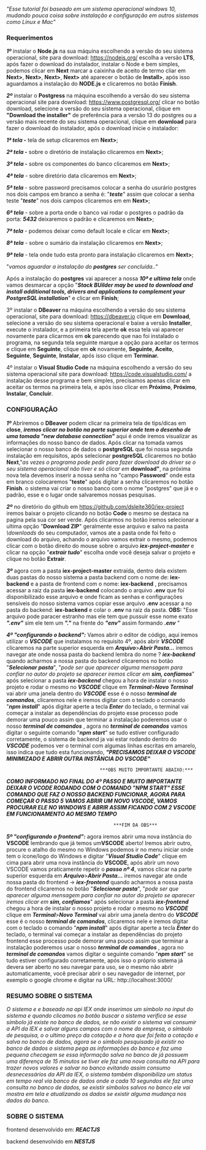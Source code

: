 *"Esse tutorial foi baseado em um sistema operacional windows 10, mudando pouca coisa sobre instalação e configuração em outros sistemas como Linux e Mac"*

### Requerimentos


***1º*** instalar o **Node.js** na sua máquina escolhendo a versão do seu sistema operacional, site para download: https://nodejs.org/ escolha a versão **LTS**, após fazer o download do instalador, instalar o Node e bem simples, podemos clicar em **Next** marcar a caixinha de aceito de termo cliar em **Next>**, **Next>**, **Next>**, **Next>** até aparecer o botão de **Install>**, após isso aguardamos a instalação do **NODE.js** e clicaremos no botão **Finish**.


***2º*** instalar o **Postgress** na máquina escolhendo a versão do seu sistema operacional  site para download: https://www.postgresql.org/ clicar no botão download, selecione a versão do seu sistema operacional, clique em **"Download the installer"**  de preferência para a versão 13 do postgres ou a versão mais recente do seu sistema operacional, clique em **download** para fazer o download do instalador, após o download inicie o instalador:

***1ª tela -*** tela de setup clicaremos em **Next>**;

***2ª tela -*** sobre o diretório de instalação clicaremos em **Next>**;

***3ª tela -*** sobre os componentes do banco clicaremos em **Next>**;

***4ª tela*** - sobre diretório data clicaremos em **Next>**;

***5ª tela*** - sobre password precisamos colocar a senha do usurário postgres nos dois campos em branco a senha é: "***teste***" assim que colocar a senha teste "***teste***" nos dois campos clicaremos em em **Next>**;

***6ª tela*** - sobre a porta onde o banco vai rodar o postgres o padrão da porta: ***5432***   deixaremos o padrão e clicaremos em **Next>**;

***7ª tela*** - podemos deixar como default locale e clicar em **Next>**;

***8ª tela*** - sobre o sumário da instalação clicaremos em **Next>**;

***9ª tela*** -  tela onde tudo esta pronto para instalação clicaremos em **Next>**;

"*vamos aguardar a instalação do **postgres** ser concluída..*"

Após a instalação do **postgres** vai aparecer a nossa ***10ª e ultima tela*** onde vamos desmarcar a opção "***Stack BUilder may be used to download and install additional tools, drivers and applications to complement your PostgreSQL installation***" e clicar em **Finish**;


3º instalar o **DBeaver** na máquina escolhendo a versão do seu sistema operacional, site para download: https://dbeaver.io clique em **Download**, selecione a versão do seu sistema operacional e baixe a versão **Installer**, execute o instalador, e a primeira tela aperte **ok** essa tela vai aparecer novamente para clicarmos em **ok** parecendo que nao foi instalado o programa, na segunda tela seguinte marque a opção para aceitar os termos e clique em **Seguinte**, clique em **ok** novamente, **Seguinte**, **Aceito**, **Seguinte**, **Seguinte**, **Instalar**, após isso clique em **Terminar.**


4º instalar o **Visual Studio Code** na máquina escolhendo a versão do seu sistema operacional site para download: https://code.visualstudio.com/ a instalação desse programa e bem simples, precisamos apenas clicar em aceitar os termos na primeira tela, e após isso clicar em **Próximo**, **Próximo**, **Instalar**, **Concluir**.


### CONFIGURAÇÂO


***1º*** Abriremos o **DBeaver** podem clicar na primeira tela de tips/dicas em **close**, ***iremos clicar no botão na parte superior onde tem o desenho de uma tomada "new database connection"*** aqui é onde iremos visualizar
as informações do nosso banco de dados. Após clicar na tomada vamos selecionar o nosso banco de dados  o **postgreSQL** que foi nossa segunda instalação em requisitos, após selecionar **postgreSQL** clicaremos no botão **Next**,"*as vezes o programa pode pedir para fazer download do driver se o seu sistema operacional não tiver e só clicar em* **download"**, na próxima nova tela devemos inserir a nossa senha no "campo **Password**" onde esta em  branco colocaremos "**teste**" após digitar a senha clicaremos no botão **Finish**. o sistema vai criar o nosso banco com o nome "postgres" que já e o padrão, esse e o lugar onde salvaremos nossas pesquisas.


***2º*** no diretório do github em https://github.com/dsleite360/iex-project iremos baixar o projeto clicando no botão **Code** o mesmo se destaca na pagina pela sua cor ser  verde. Após clicarmos no botão iremos selecionar a ultima opção "**Download ZIP**" geralmente esse arquivo e salvo na pasta *\downloads* do seu computador, vamos ate a pasta onde foi feito o download do arquivo, achando o arquivo vamos extrair o mesmo, podemos clicar com o botão direito do mouse sobre o arquivo ***iex-project-master*** e clicar na opção "***extrair tudo***"
escolha onde você deseja salvar o projeto e clique no botão **Extrair**.


***3º*** agora com a pasta **iex-project-master** extraída, dentro dela existem duas pastas do nosso sistema a pasta  backend com o nome de: **iex-backend** e a pasta de frontend com o nome: **iex-backend** , precisamos acessar a raiz da pasta **iex-backend**   colocando o arquivo **.env** que foi disponibilizado esse arquivo e onde ficam as senhas e configurações sensíveis do nosso sistema vamos copiar esse arquivo **.env** acessar a no pasta do backend: **iex-backend** e colar o **.env** na raiz da pasta.
**OBS:** "Esse arquivo pode paracer estranho mas ele tem que pussuir esse nome exato ***".env"*** sim ele tem um ***"."*** na frente do ***"env"*** assim formando ***.env*** "


***4º "configurando o backend":*** Vamos abrir o editor de código, aqui iremos utilizar o ***VSCODE*** que instalamos no requisito 4º, após abrir ***VSCODE*** clicaremos na parte superior esquerda em  ***Arquivo***>***Abrir Pasta...*** iremos navegar ate onde nossa pasta do backend lembra do nome ? ***iex-backend*** quando acharmos a nossa pasta do backend clicaremos no botão "***Selecionar pasta***", "*pode ser que  aparecer alguma mensagem para confiar no autor do projeto se aparecer iremos clicar em **sim, confiamos***" após selecionar a pasta ***iex-backend*** chegou a hora de instalar o nosso projeto e rodar o mesmo no ***VSCODE*** clique em ***Terminal***>***Novo Terminal***  vai abrir uma janela dentro do ***VSCODE*** esse é o nosso ***terminal de comandos***, clicaremos nele e iremos digitar com o teclado o comando "***npm install***" após digitar aperte a tecla ***Enter*** do teclado,  o terminal vai começar a instalar as dependências do projeto esse processo pode demorar uma pouco assim que terminar a instalação poderemos usar o nosso ***terminal de comandos*** , agora no ***terminal de comandos*** vamos digitar o seguinte comando "***npm start***" se tudo estiver configurado corretamente, o sistema de backend ja vai estar rodando dentro do ***VSCODE***  podemos ver o terminal com algumas linhas escritas em amarelo, isso indica que tudo esta funcionando, ***"PRECISAMOS DEIXAR O VSCODE MINIMIZADO E ABRIR OUTRA INSTÂNCIA DO VSCODE"***

                                      ***OBS MUITO IMPORTANTE ABAIXO:***

   ***COMO INFORMADO NO FINAL DO 4º PASSO E MUITO IMPORTANTE DEIXAR O VCODE RODANDO COM O COMANDO "NPM START" ESSE COMANDO QUE FAZ O NOSSO BACKEND FUNCIONAR, AGORA PARA COMEÇAR O PASSO 5 VAMOS ABRIR UM NOVO VSCODE, VAMOS PROCURAR ELE NO WINDOWS E ABRIR ASSIM FICANDO COM 2 VSCODE EM FUNCIONAMENTO AO MESMO TEMPO*** 

                                           ***FIM DA OBS***

***5º "configurando o frontend":*** agora iremos abrir uma nova instância do **VSCODE**  lembrando que já temos um**VSCODE** aberto! Iremos abrir outro, procure o atalho do mesmo no  Windows podemos ir no menu iniciar onde tem o ícone/logo do Windows e digitar "***Visual Studio Code***" clique em cima para abrir uma nova instância do **VSCODE**,  após abrir um novo VSCODE vamos praticamente repetir o ***passo nº 4***, vamos clicar na parte superior esquerda em  ***Arquivo***>***Abrir Pasta...*** iremos navegar ate onde nossa pasta do frontend -> ***iex-frontend*** quando acharmos a nossa pasta do frontend clicaremos no botão "***Selecionar pasta***", "*pode ser que  aparecer alguma mensagem para confiar no autor do projeto se aparecer iremos clicar em **sim, confiamos***" após selecionar a pasta ***iex-frontend*** chegou a hora de instalar o nosso projeto e rodar o mesmo no ***VSCODE*** clique em ***Terminal***>***Novo Terminal***  vai abrir uma janela dentro do ***VSCODE*** esse é o nosso ***terminal de comandos***, clicaremos nele e iremos digitar com o teclado o comando "***npm install***" após digitar aperte a tecla ***Enter*** do teclado,  o terminal vai começar a instalar as dependências do projeto frontend esse processo pode demorar uma pouco assim que terminar a instalação poderemos usar o nosso ***terminal de comandos*** , agora no ***terminal de comandos*** vamos digitar o seguinte comando "***npm start***" se tudo estiver configurado corretamente, após isso o próprio sistema já devera ser aberto no seu navegar para uso, se o mesmo não abrir automaticamente, você precisar abrir o seu navegador de internet, por exemplo o google chrome e digitar na URL: http://localhost:3000/


### RESUMO SOBRE O SISTEMA

   *O sistema e e baseado na api IEX onde inserimos um símbolo no input do sistema e quando clicamos no botão buscar o sistema verifica se esse símbolo já existe no banco de dados, se não existir o sistema vai consumir a API da IEX e salvar alguns campos com o nome da empresa, o símbolo de pesquisa, o o ultimo preço da cotação e a hora que foi feita a cotação e salva no banco de dados, agora se o símbolo pesquisado já existir no banco de dados o sistema pega as
informações do banco e faz uma pequena checagem se essa informação salva no banco de já possuem uma diferença de 15 minutos se tiver ele faz uma nova consulta na API para trazer novos valores e salvar no banco evitando assim consumo desnecessários da API da IEX, o sistema também disponibiliza um status em tempo real via banco de dados onde a cada 10 segundos ele faz uma consulta no banco de dados, se existir símbolos salvos no banco ele vai mostra em tela e atualizando os dados se existir alguma mudança nos dados do banco.*

### SOBRE O SISTEMA

frontend desenvolvido em: ***REACTJS***

backend desenvolvido em ***NESTJS***

